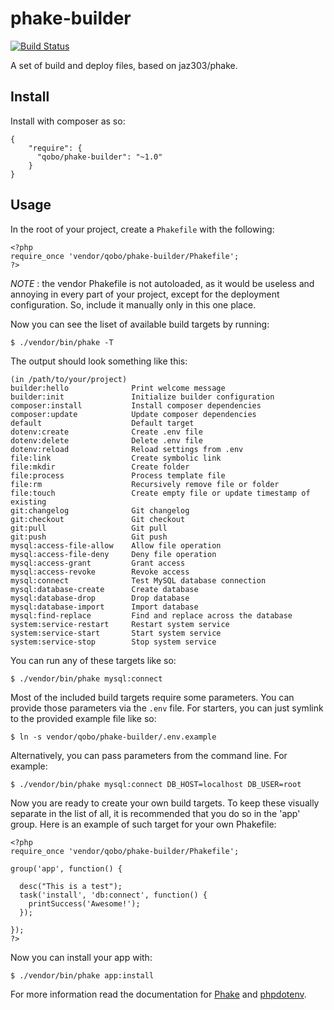 phake-builder
=============

[![Build Status](https://travis-ci.org/QoboLtd/phake-builder.svg?branch=master)](https://travis-ci.org/QoboLtd/phake-builder)

A set of build and deploy files, based on jaz303/phake.

Install
-------

Install with composer as so:

```
{
    "require": {
      "qobo/phake-builder": "~1.0"
    }
}
```

Usage
-----

In the root of your project, create a ```Phakefile``` with the following:

```
<?php
require_once 'vendor/qobo/phake-builder/Phakefile';
?>
```

*NOTE* : the vendor Phakefile is not autoloaded, as it would be useless 
and annoying in every part of your project, except for the deployment 
configuration.  So, include it manually only in this one place.

Now you can see the liset of available build targets by running:

```
$ ./vendor/bin/phake -T
```

The output should look something like this:

```
(in /path/to/your/project)
builder:hello              Print welcome message
builder:init               Initialize builder configuration
composer:install           Install composer dependencies
composer:update            Update composer dependencies
default                    Default target
dotenv:create              Create .env file
dotenv:delete              Delete .env file
dotenv:reload              Reload settings from .env
file:link                  Create symbolic link
file:mkdir                 Create folder
file:process               Process template file
file:rm                    Recursively remove file or folder
file:touch                 Create empty file or update timestamp of existing
git:changelog              Git changelog
git:checkout               Git checkout
git:pull                   Git pull
git:push                   Git push
mysql:access-file-allow    Allow file operation
mysql:access-file-deny     Deny file operation
mysql:access-grant         Grant access
mysql:access-revoke        Revoke access
mysql:connect              Test MySQL database connection
mysql:database-create      Create database
mysql:database-drop        Drop database
mysql:database-import      Import database
mysql:find-replace         Find and replace across the database
system:service-restart     Restart system service
system:service-start       Start system service
system:service-stop        Stop system service
```

You can run any of these targets like so:

```
$ ./vendor/bin/phake mysql:connect
```

Most of the included build targets require some parameters.  You can provide
those parameters via the ```.env``` file.  For starters, you can just symlink
to the provided example file like so:

```
$ ln -s vendor/qobo/phake-builder/.env.example
```

Alternatively, you can pass parameters from the command line. For example:

```
$ ./vendor/bin/phake mysql:connect DB_HOST=localhost DB_USER=root
```

Now you are ready to create your own build targets.  To keep these visually
separate in the list of all, it is recommended that you do so in the 'app'
group.  Here is an example of such target for your own Phakefile:

```
<?php
require_once 'vendor/qobo/phake-builder/Phakefile';

group('app', function() {

  desc("This is a test");
  task('install', 'db:connect', function() {
    printSuccess('Awesome!');
  });

});
?>
```

Now you can install your app with:

```
$ ./vendor/bin/phake app:install
```

For more information read the documentation for [Phake](https://github.com/jaz303/phake) 
and [phpdotenv](https://github.com/vlucas/phpdotenv).
